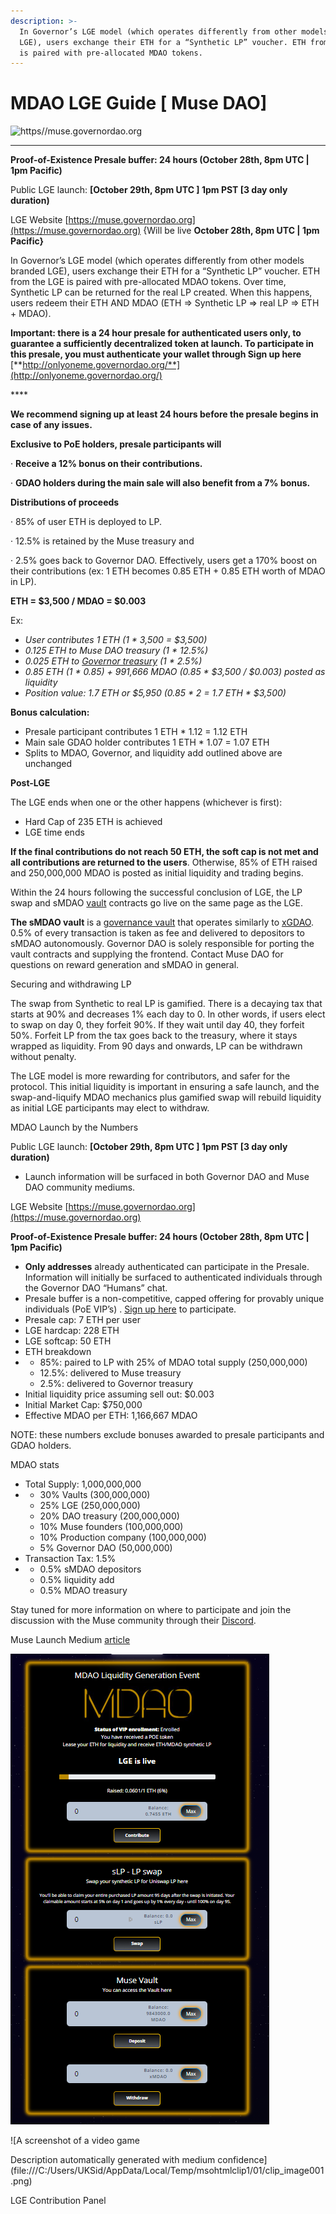 ```yaml
---
description: >-
  In Governor’s LGE model (which operates differently from other models branded
  LGE), users exchange their ETH for a “Synthetic LP” voucher. ETH from the LGE
  is paired with pre-allocated MDAO tokens.
---
```


# MDAO LGE Guide \[ Muse DAO]

![https//muse.governordao.org](../.gitbook/assets/Muse\_1.PNG)

****

**Proof-of-Existence Presale buffer: 24 hours (October 28th, 8pm UTC  | 1pm Pacific)**

Public LGE launch: **\[October 29th, 8pm UTC ] 1pm PST \[3 day only duration)**

&#x20;LGE Website [https://muse.governordao.org](https://muse.governordao.org) {Will be live **October 28th, 8pm UTC  | 1pm Pacific}**

In Governor’s LGE model (which operates differently from other models branded LGE), users exchange their ETH for a “Synthetic LP” voucher. ETH from the LGE is paired with pre-allocated MDAO tokens. Over time, Synthetic LP can be returned for the real LP created. When this happens, users redeem their ETH AND MDAO (ETH => Synthetic LP => real LP => ETH + MDAO).&#x20;

**Important: there is a 24 hour presale for authenticated users only, to guarantee a sufficiently decentralized token at launch. To participate in this presale, you must authenticate your wallet through Sign up here** [**http://onlyoneme.governordao.org/**](http://onlyoneme.governordao.org/)

&#x20;****&#x20;

**We recommend signing up at least 24 hours before the presale begins in case of any issues.**

**Exclusive to PoE holders, presale participants will**

·        **Receive a 12% bonus on their contributions.**

·        **GDAO holders during the main sale will also benefit from a 7% bonus.**

&#x20;

**Distributions of proceeds**

·        85% of user ETH is deployed to LP.

·        12.5% is retained by the Muse treasury and

·        2.5% goes back to Governor DAO. Effectively, users get a 170% boost on their contributions (ex: 1 ETH becomes 0.85 ETH + 0.85 ETH worth of MDAO in LP).

&#x20;

**ETH = $3,500 / MDAO = $0.003**

Ex:

* _User contributes 1 ETH (1 \* 3,500 = $3,500)_
* _0.125 ETH to Muse DAO treasury (1 \* 12.5%)_
* _0.025 ETH to_ [_Governor treasury_](https://blog.governordao.org/2021/01/12/governor-dao-bi-weekly-update-4-voting-staking-and-new-partnerships/) _(1 \* 2.5%)_
* _0.85 ETH (1 \* 0.85) + 991,666 MDAO (0.85 \* $3,500 / $0.003) posted as liquidity_
* _Position value: 1.7 ETH or $5,950 (0.85 \* 2 = 1.7 ETH \* $3,500)_

**Bonus calculation:**

* Presale participant contributes 1 ETH \* 1.12 = 1.12 ETH
* Main sale GDAO holder contributes 1 ETH \* 1.07 = 1.07 ETH
* Splits to MDAO, Governor, and liquidity add outlined above are unchanged

**Post-LGE**

The LGE ends when one or the other happens (whichever is first):

* Hard Cap of 235 ETH is achieved
* LGE time ends

&#x20;

**If the final contributions do not reach 50 ETH, the soft cap is not met and all contributions are returned to the users**. Otherwise, 85% of ETH raised and 250,000,000 MDAO is posted as initial liquidity and trading begins.

Within the 24 hours following the successful conclusion of LGE, the LP swap and sMDAO [vault](https://blog.governordao.org/2021/04/07/building-governor-dao-business-model-revenue-split-governance-upgrades/) contracts go live on the same page as the LGE.

**The sMDAO vault** is a [governance vault](https://blog.governordao.org/2021/06/06/governor-dao-bi-weekly-update-13-one-voice-one-vote-educational-webinar/) that operates similarly to [xGDAO](https://blog.governordao.org/2021/04/07/building-governor-dao-business-model-revenue-split-governance-upgrades/). 0.5% of every transaction is taken as fee and delivered to depositors to sMDAO autonomously. Governor DAO is solely responsible for porting the vault contracts and supplying the frontend. Contact Muse DAO for questions on reward generation and sMDAO in general.

Securing and withdrawing LP

The swap from Synthetic to real LP is gamified. There is a decaying tax that starts at 90% and decreases 1% each day to 0. In other words, if users elect to swap on day 0, they forfeit 90%. If they wait until day 40, they forfeit 50%. Forfeit LP from the tax goes back to the treasury, where it stays wrapped as liquidity. From 90 days and onwards, LP can be withdrawn without penalty.

The LGE model is more rewarding for contributors, and safer for the protocol. This initial liquidity is important in ensuring a safe launch, and the swap-and-liquify MDAO mechanics plus gamified swap will rebuild liquidity as initial LGE participants may elect to withdraw.

&#x20;

MDAO Launch by the Numbers

Public LGE launch: **\[October 29th, 8pm UTC ] 1pm PST \[3 day only duration)**

* Launch information will be surfaced in both Governor DAO and Muse DAO community mediums.

LGE Website [https://muse.governordao.org](https://muse.governordao.org)

**Proof-of-Existence Presale buffer: 24 hours (October 28th, 8pm UTC  | 1pm Pacific)**

* **Only addresses** already authenticated can participate in the Presale. Information will initially be surfaced to authenticated individuals through the Governor DAO “Humans” chat.
* Presale buffer is a non-competitive, capped offering for provably unique individuals (PoE VIP’s) . [Sign up here](https://onlyoneme.governordao.org/) to participate.
* Presale cap: 7 ETH per user
* LGE hardcap: 228 ETH
* LGE softcap: 50 ETH
* ETH breakdown
*
  * 85%: paired to LP with 25% of MDAO total supply (250,000,000)
  * 12.5%: delivered to Muse treasury
  * 2.5%: delivered to Governor treasury
* Initial liquidity price assuming sell out: $0.003
* Initial Market Cap: $750,000
* Effective MDAO per ETH: 1,166,667 MDAO

NOTE: these numbers exclude bonuses awarded to presale participants and GDAO holders.

MDAO stats

* Total Supply: 1,000,000,000
*
  * 30% Vaults (300,000,000)
  * 25% LGE (250,000,000)
  * 20% DAO treasury (200,000,000)
  * 10% Muse founders (100,000,000)
  * 10% Production company (100,000,000)
  * 5% Governor DAO (50,000,000)
* Transaction Tax: 1.5%
*
  * 0.5% sMDAO depositors
  * 0.5% liquidity add
  * 0.5% MDAO treasury

Stay tuned for more information on where to participate and join the discussion with the Muse community through their [Discord](https://t.co/W9o8GNUwH2?amp=1).

Muse Launch Medium [article](https://medium.com/@MuseDAO/launch-date-announced-6a228c930558)

&#x20;![](<../.gitbook/assets/image (7).png>)

![A screenshot of a video game

Description automatically generated with medium confidence](file:///C:/Users/UKSid/AppData/Local/Temp/msohtmlclip1/01/clip\_image001.png)

LGE Contribution Panel
